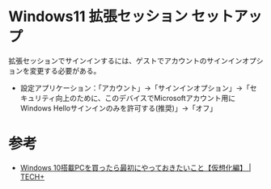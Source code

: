 # Windows11 拡張セッション セットアップ

拡張セッションでサインインするには、ゲストでアカウントのサインインオプションを変更する必要がある。

- 設定アプリケーション：「アカウント」→「サインインオプション」→「セキュリティ向上のために、このデバイスでMicrosoftアカウント用にWindows Helloサインインのみを許可する(推奨)」→「オフ」

# 参考

- [Windows 10搭載PCを買ったら最初にやっておきたいこと【仮想化編】 \| TECH\+](https://news.mynavi.jp/article/20210625-1905365/)
